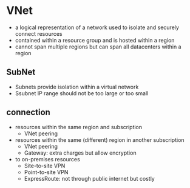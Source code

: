 # VNet
- a logical representation of a network used to isolate and securely connect resources 
- contained within a resource group and is hosted within a region
- cannot span multiple regions but can span all datacenters within a region

## SubNet
- Subnets provide isolation within a virtual network
- Ssubnet IP range should not be too large or too small

## connection
- resources within the same region and subscription 
  - VNet peering
- resources within the same (different) region in another subscription
  - VNet peering
  - Gateway: extra charges but allow encryption
- to on-premises resources
  - Site-to-site VPN
  - Point-to-site VPN
  - ExpressRoute: not through public internet but costly
